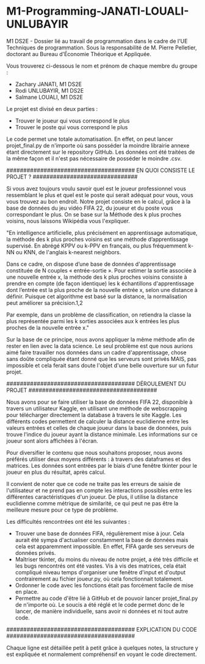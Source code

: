 # M1-Programming-JANATI-LOUALI-UNLUBAYIR

M1 DS2E - Dossier lié au travail de programmation dans le cadre de l'UE Techniques de programmation.
Sous la responsabilité de M. Pierre Pelletier, doctorant au Bureau d'Économie Théorique et Appliquée.

Vous trouverez ci-dessous le nom et prénom de chaque membre du groupe :

- Zachary JANATI, M1 DS2E
- Rodi UNLUBAYIR, M1 DS2E
- Salmane LOUALI, M1 DS2E

Le projet est divisé en deux parties :

- Trouver le joueur qui vous correspond le plus
- Trouver le poste qui vous correspond le plus

Le code permet une totale automatisation. En effet, on peut lancer projet_final.py de n'importe où sans posséder la moindre librairie annexe étant directement sur le repository GitHub.
Les données ont été traitées de la même façon et il n'est pas nécessaire de posséder le moindre .csv.

###################################### EN QUOI CONSISTE LE PROJET ? ###############################

Si vous avez toujours voulu savoir quel est le joueur professionnel vous ressemblant le plus et quel est le poste qui serait adéquat pour vous, vous vous trouvez au bon endroit.
Notre projet consiste en le calcul, grâce à la base de données du jeu vidéo FIFA 22, du joueur et du poste vous correspondant le plus.
On se base sur la Méthode des k plus proches voisins, nous laissons Wikipédia vous l'expliquer.

"En intelligence artificielle, plus précisément en apprentissage automatique, la méthode des k plus proches voisins est une méthode d’apprentissage supervisé. En abrégé KPPV ou k-PPV en français, ou plus fréquemment k-NN ou KNN, de l'anglais k-nearest neighbors.

Dans ce cadre, on dispose d’une base de données d'apprentissage constituée de N couples « entrée-sortie ». Pour estimer la sortie associée à une nouvelle entrée x, la méthode des k plus proches voisins consiste à prendre en compte (de façon identique) les k échantillons d'apprentissage dont l’entrée est la plus proche de la nouvelle entrée x, selon une distance à définir. Puisque cet algorithme est basé sur la distance, la normalisation peut améliorer sa précision.1,2

Par exemple, dans un problème de classification, on retiendra la classe la plus représentée parmi les k sorties associées aux k entrées les plus proches de la nouvelle entrée x."

Sur la base de ce principe, nous avons appliquer la même méthode afin de rester en lien avec la data science. Le seul problème est que nous aurions aimé faire travailler nos données dans un cadre d'apprentissage, chose sans doûte compliquée étant donné que les serveurs sont privés MAIS, pas impossible et cela ferait sans doute l'objet d'une belle ouverture sur un futur projet.

###################################### DÉROULEMENT DU PROJET ######################################

Nous avons pour se faire utiliser la base de données FIFA 22, disponible à travers un utilisateur Kaggle, en utilisant une méthode de webscrapping pour télécharger directement la database à travers le site Kaggle.
Les différents codes permettent de calculer la distance euclidienne entre les valeurs entrées et celles de chaque joueur dans la base de données, puis trouve l'indice du joueur ayant la distance minimale. 
Les informations sur ce joueur sont alors affichées à l'écran.

Pour diversifier le contenu que nous souhaitons proposer, nous avons préférés utiliser deux moyens différents : à travers des dataframes et des matrices.
Les données sont entrées par le biais d'une fenêtre tkinter pour le joueur en plus du résultat, après calcul.

Il convient de noter que ce code ne traite pas les erreurs de saisie de l'utilisateur et ne prend pas en compte les interactions possibles entre les différentes caractéristiques d'un joueur. De plus, il utilise la distance euclidienne comme métrique de similarité, ce qui peut ne pas être la meilleure mesure pour ce type de problème.

Les difficultés rencontrées ont été les suivantes :

- Trouver une base de données FIFA, régulièrement mise à jour. Cela aurait été sympa d'actualiser constamment la base de données mais cela est apparemment impossible. En effet, FIFA garde ses serveurs de données privés.
- Maîtriser tkinter, du moins du niveau de notre projet, a été très difficile et les bugs rencontrés ont été vastes. Vis à vis des matrices, cela était compliqué niveau temps d'organiser une fenêtre d'input et d'output contrairement au fichier joueur.py, où cela fonctionnait totalement.
- Ordonner le code avec les fonctions était pas forcément facile de mise en place.
- Permettre au code d'être lié à GitHub et de pouvoir lancer projet_final.py de n'importe où. Le soucis a été réglé et le code permet donc de le lancer, de manière individuelle, sans avoir ni données et ni tout autre code.

###################################### EXPLICATION DU CODE ######################################

Chaque ligne est détaillée petit à petit grâce à quelques notes, la structure y est expliquée et normalement compréhensif en voyant le code directement.
